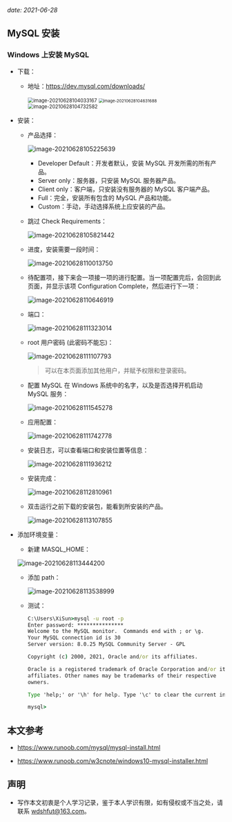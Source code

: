 *date: 2021-06-28*

## MySQL 安装

### Windows 上安装 MySQL

- 下载：

  - 地址：https://dev.mysql.com/downloads/

    <img src="db-mysql/image-20210628104033167.png" alt="image-20210628104033167" style="zoom:80%;" />

    <img src="db-mysql/image-20210628104631688.png" alt="image-20210628104631688" style="zoom: 67%;" />

    <img src="db-mysql/image-20210628104732582.png" alt="image-20210628104732582" style="zoom:80%;" />

- 安装：

  - 产品选择：

    ![image-20210628105225639](db-mysql/image-20210628105225639.png)

    - Developer Default：开发者默认，安装 MySQL 开发所需的所有产品。
    - Server only：服务器，只安装 MySQL 服务器产品。
    - Client only：客户端，只安装没有服务器的 MySQL 客户端产品。
    - Full：完全，安装所有包含的 MySQL 产品和功能。
    - Custom：手动，手动选择系统上应安装的产品。

  - 跳过 Check Requirements：

    ![image-20210628105821442](db-mysql/image-20210628105821442.png)

  - 进度，安装需要一段时间：

    ![image-20210628110013750](db-mysql/image-20210628110013750.png)

  - 待配置项，接下来会一项接一项的进行配置。当一项配置完后，会回到此页面，并显示该项 Configuration Complete，然后进行下一项：

    ![image-20210628110646919](db-mysql/image-20210628110646919.png)

  - 端口：

    ![image-20210628111323014](db-mysql/image-20210628111323014.png)

  - root 用户密码 (此密码不能忘)：

    ![image-20210628111107793](db-mysql/image-20210628111107793.png)

    > 可以在本页面添加其他用户，并赋予权限和登录密码。

  - 配置 MySQL 在 Windows 系统中的名字，以及是否选择开机启动 MySQL 服务：

    ![image-20210628111545278](db-mysql/image-20210628111545278.png)

  - 应用配置：

    ![image-20210628111742778](db-mysql/image-20210628111742778.png)

  - 安装日志，可以查看端口和安装位置等信息：

    ![image-20210628111936212](db-mysql/image-20210628111936212.png)

  - 安装完成：

    ![image-20210628112810961](db-mysql/image-20210628112810961.png)

  - 双击运行之前下载的安装包，能看到所安装的产品。

    ![image-20210628113107855](db-mysql/image-20210628113107855.png)

- 添加环境变量：

  - 新建 MASQL_HOME：

  ![image-20210628113444200](db-mysql/image-20210628113444200.png)

  - 添加 path：

    ![image-20210628113538999](db-mysql/image-20210628113538999.png)

  - 测试：

    ```cmd
    C:\Users\XiSun>mysql -u root -p
    Enter password: ***************
    Welcome to the MySQL monitor.  Commands end with ; or \g.
    Your MySQL connection id is 30
    Server version: 8.0.25 MySQL Community Server - GPL
    
    Copyright (c) 2000, 2021, Oracle and/or its affiliates.
    
    Oracle is a registered trademark of Oracle Corporation and/or its
    affiliates. Other names may be trademarks of their respective
    owners.
    
    Type 'help;' or '\h' for help. Type '\c' to clear the current input statement.
    
    mysql>
    ```

## 本文参考

- https://www.runoob.com/mysql/mysql-install.html


- https://www.runoob.com/w3cnote/windows10-mysql-installer.html


## 声明

- 写作本文初衷是个人学习记录，鉴于本人学识有限，如有侵权或不当之处，请联系 [wdshfut@163.com](mailto:wdshfut@163.com)。
